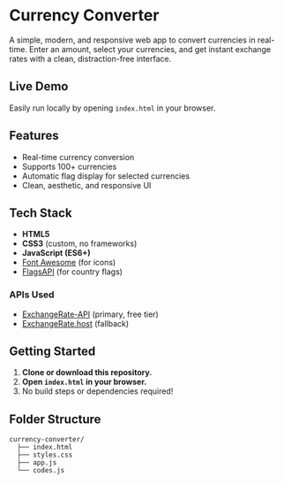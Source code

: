 # Currency Converter

A simple, modern, and responsive web app to convert currencies in real-time. Enter an amount, select your currencies, and get instant exchange rates with a clean, distraction-free interface.

## Live Demo
Easily run locally by opening `index.html` in your browser.

## Features
- Real-time currency conversion
- Supports 100+ currencies
- Automatic flag display for selected currencies
- Clean, aesthetic, and responsive UI

## Tech Stack
- **HTML5**
- **CSS3** (custom, no frameworks)
- **JavaScript (ES6+)**
- [Font Awesome](https://fontawesome.com/) (for icons)
- [FlagsAPI](https://flagsapi.com/) (for country flags)

### APIs Used
- [ExchangeRate-API](https://open.er-api.com/v6/latest) (primary, free tier)
- [ExchangeRate.host](https://exchangerate.host/) (fallback)

## Getting Started
1. **Clone or download this repository.**
2. **Open `index.html` in your browser.**
3. No build steps or dependencies required!

## Folder Structure
```
currency-converter/
  ├── index.html
  ├── styles.css
  ├── app.js
  └── codes.js
